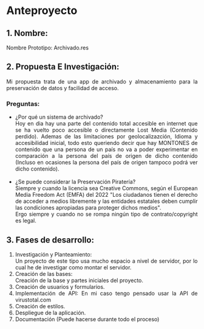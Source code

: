 <style>
    *{
        text-align: justify;
    }
</style>
# Anteproyecto
## 1. Nombre:
Nombre Prototipo: Archivado.res

## 2. Propuesta E Investigación:
Mi propuesta trata de una app de archivado y almacenamiento para la preservación de datos y facilidad de acceso.
### Preguntas:
 - ¿Por qué un sistema de archivado?<br>
Hoy en dia hay una parte del contenido total accesible en internet que se ha vuelto poco accesible o directamente Lost Media (Contenido perdido). Ademas de las limitaciones por geolocalizazción, Idioma y accesibilidad inicial, todo esto queriendo decir que hay MONTONES de contenido que una persona de un país no va a poder experimentar en comparación a la persona del país de origen de dicho contenido (Incluso en ocasiones la persona del país de origen tampoco podrá ver dicho contenido).<br><br>
 - ¿Se puede considerar la Preservación Piratería?<br>
Siempre y cuando la licencia sea Creative Commons, según el European Media Freedom Act (EMFA) del 2022 "Los ciudadanos tienen el derecho de acceder a medios libremente y las entidades estatales deben cumplir las condiciones apropiadas para proteger dichos medios".<br>
Ergo siempre y cuando no se rompa ningún tipo de contrato/copyright es legal.
## 3. Fases de desarrollo:
1. Investigación y Planteamiento:<br>
Un proyecto de este tipo usa mucho espacio a nivel de servidor, por lo cual he de investigar como montar el servidor.
2. Creación de las bases:<br>
Creación de la base y partes iniciales del proyecto.
3. Creación de usuarios y formularios.
4. Implementación de API:
En mi caso tengo pensado usar la API de virustotal.com
5. Creación de estilos.
6. Despliegue de la aplicación.
7. Documentación (Puede hacerse durante todo el proceso)